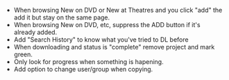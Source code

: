 * When browsing New on DVD or New at Theatres and you click "add" the add it but stay on the same page.
* When browsing New on DVD, etc, suppress the ADD button if it's already added.
* Add "Search History" to know what you've tried to DL before
* When downloading and status is "complete" remove project and mark green.
* Only look for progress when something is hapening.
* Add option to change user/group when copying.
